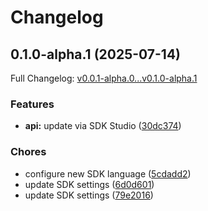 # Changelog

## 0.1.0-alpha.1 (2025-07-14)

Full Changelog: [v0.0.1-alpha.0...v0.1.0-alpha.1](https://github.com/solvice/vrp-solver-sdk-python/compare/v0.0.1-alpha.0...v0.1.0-alpha.1)

### Features

* **api:** update via SDK Studio ([30dc374](https://github.com/solvice/vrp-solver-sdk-python/commit/30dc37411d363d99624359b59338a3405d7418b3))


### Chores

* configure new SDK language ([5cdadd2](https://github.com/solvice/vrp-solver-sdk-python/commit/5cdadd2814b0dec9a576c9d4277735dee434e2cb))
* update SDK settings ([6d0d601](https://github.com/solvice/vrp-solver-sdk-python/commit/6d0d6016822d6233ed914368f706ef9fb203064b))
* update SDK settings ([79e2016](https://github.com/solvice/vrp-solver-sdk-python/commit/79e2016cfee5fa0bff01f9a394fd88b5b1daab55))
